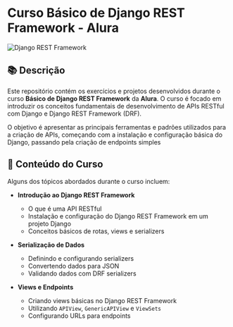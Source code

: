 # Curso Básico de Django REST Framework - Alura

![Django REST Framework](https://img.shields.io/badge/Django%20REST-Framework-green)

## 📚 Descrição

Este repositório contém os exercícios e projetos desenvolvidos durante o curso **Básico de Django REST Framework** da **Alura**. O curso é focado em introduzir os conceitos fundamentais de desenvolvimento de APIs RESTful com Django e Django REST Framework (DRF).

O objetivo é apresentar as principais ferramentas e padrões utilizados para a criação de APIs, começando com a instalação e configuração básica do Django, passando pela criação de endpoints simples

## 🚀 Conteúdo do Curso

Alguns dos tópicos abordados durante o curso incluem:

- **Introdução ao Django REST Framework**
  - O que é uma API RESTful
  - Instalação e configuração do Django REST Framework em um projeto Django
  - Conceitos básicos de rotas, views e serializers

- **Serialização de Dados**
  - Definindo e configurando serializers
  - Convertendo dados para JSON
  - Validando dados com DRF serializers

- **Views e Endpoints**
  - Criando views básicas no Django REST Framework
  - Utilizando `APIView`, `GenericAPIView` e `ViewSets`
  - Configurando URLs para endpoints


